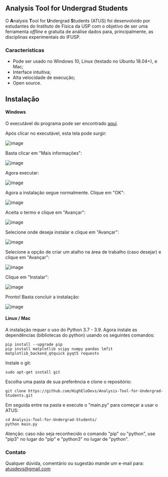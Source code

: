 ## Analysis Tool for Undergrad Students

O **A**nalysis **T**ool for **U**ndergrad **S**tudents (ATUS) foi desenvolvido por estudantes do Instituto de Física da USP com o objetivo de ser uma ferramenta _offline_ e gratuita de análise dados para, principalmente, as disciplinas experimentais do IFUSP.

### Características

- Pode ser usado no Windows 10, Linux (testado no Ubuntu 18.04+), e Mac;
- Interface intuitiva;
- Alta velocidade de execução;
- Open source.

## Instalação

#### Windows

O executável do programa pode ser encontrado [aqui](https://drive.google.com/drive/folders/1MYXxqCy1s9AMsKC2fDVu1SK556CrAqCo?usp=sharing).

Após clicar no executável, esta tela pode surgir:

![image](https://user-images.githubusercontent.com/56280982/116792989-7b954e00-aa9a-11eb-8f22-6a04e0dae32e.png)

Basta clicar em "Mais informações":

![image](https://user-images.githubusercontent.com/56280982/116793031-b0a1a080-aa9a-11eb-93ce-44b679e6e8da.png)

Agora executar:

![image](https://user-images.githubusercontent.com/56280982/116793055-cfa03280-aa9a-11eb-9e79-c0256a9e0a4c.png)

Agora a instalação segue normalmente. Clique em "OK":

![image](https://user-images.githubusercontent.com/56280982/116793067-e3e42f80-aa9a-11eb-988e-d38d806edd9e.png)

Aceita o termo e clique em "Avançar":

![image](https://user-images.githubusercontent.com/56280982/116793075-f0688800-aa9a-11eb-94c1-d7af21a55307.png)

Selecione onde deseja instalar e clique em "Avançar":

![image](https://user-images.githubusercontent.com/56280982/116793088-01b19480-aa9b-11eb-9ec7-2bf1a05ef868.png)

Selecione a opção de criar um atalho na área de trabalho (caso desejar) e clique em "Avançar":

![image](https://user-images.githubusercontent.com/56280982/116793116-1e4dcc80-aa9b-11eb-9cfa-55b34f215c84.png)

Clique em "Instalar":

![image](https://user-images.githubusercontent.com/56280982/116793126-2a398e80-aa9b-11eb-97b0-ac1d7c9c5439.png)

Pronto! Basta concluir a instalação:

![image](https://user-images.githubusercontent.com/56280982/116793136-36255080-aa9b-11eb-9e07-7a2bd7db982c.png)

#### Linux / Mac

A instalação requer o uso do Python 3.7 - 3.9. Agora instale as dependências (bibliotecas do python) usando os seguintes comandos:

```
pip install --upgrade pip
pip install matplotlib scipy numpy pandas lmfit matplotlib_backend_qtquick pyqt5 requests
```

Instale o git:

```
sudo apt-get install git
```

Escolha uma pasta de sua preferência e clone o repositório:

```
git clone https://github.com/HighEloDevs/Analysis-Tool-for-Undergrad-Students.git
```

Em seguida entre na pasta e execute o "main.py" para começar a usar o ATUS:

```
cd Analysis-Tool-for-Undergrad-Students/
python main.py
```

Atenção: caso não seja reconhecido o comando "pip" ou "python", use "pip3" no lugar do "pip" e "python3" no lugar de "python".


### Contato

Qualquer dúvida, comentário ou sugestão mande um e-mail para: atusdevs@gmail.com

